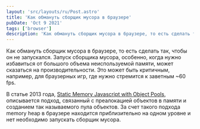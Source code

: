 ```yaml
---
layout: 'src/layouts/ru/Post.astro'
title: 'Как обмануть сборщик мусора в браузере'
pubDate: 'Oct 9 2021'
tags: ['browser']
description: 'Как обмануть сборщик мусора в браузере, то есть сделать так, чтобы он не запускался. Запуск сборщика мусора, особенно, когда нужно избавиться от большого объема неиспользуемой памяти, может сказаться на производительности. Это может быть критичным, например, для браузерных игр, где нужно стремится к заветным ~60 fps.'
---
```


Как обмануть сборщик мусора в браузере, то есть сделать так, чтобы он не запускался. Запуск сборщика мусора, особенно, когда нужно избавиться от большого объема неиспользуемой памяти, может сказаться на производительности. Это может быть критичным, например, для браузерных игр, где нужно стремится к заветным ~60 fps.

В статье 2013 года, [Static Memory Javascript with Object Pools](https://web.dev/speed-static-mem-pools/), описывается подход, связанный с преалокацией объектов в памяти и созданием так называемого пула объектов. За счет такого подхода memory heap в браузере находится приблизительно на одном уровне и нет необходимо запускать сборщик мусора.
